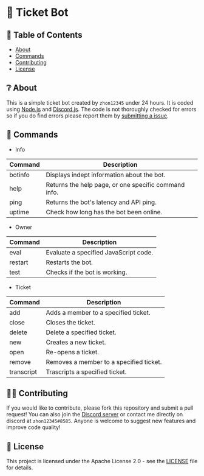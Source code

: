 # 🎫 Ticket Bot
## 📝 Table of Contents 

+ [About](https://github.com/zhon12345/Ticket-Bot#-about)
+ [Commands](https://github.com/zhon12345/Ticket-Bot#-commands)
+ [Contributing](https://github.com/zhon12345/Ticket-Bot#%EF%B8%8F-contributing)
+ [License](https://github.com/zhon12345/Ticket-Bot#-license)

## ❔ About
This is a simple ticket bot created by `zhon12345` under 24 hours. It is coded using [Node.js](https://nodejs.org/en/) and [Discord.js](https://discord.js.org). The code is not thoroughly checked for errors so if you do find errors please report them by [submitting a issue](https://github.com/zhon12345/Ticket-Bot/issues/new).

## 💬 Commands
+ Info

Command | Description
------------ | -------------
botinfo | Displays indept information about the bot.
help | Returns the help page, or one specific command info.
ping | Returns the bot's latency and API ping.
uptime | Check how long has the bot been online.

+ Owner

Command | Description
------------ | -------------
eval | Evaluate a specified JavaScript code.
restart | Restarts the bot.
test | Checks if the bot is working.

+ Ticket

Command | Description
------------ | -------------
add | Adds a member to a specified ticket.
close | Closes the ticket.
delete | Delete a specified ticket.
new | Creates a new ticket.
open | Re-opens a ticket.
remove | Removes a member to a specified ticket.
transcript | Trascripts a specified ticket.

## 🙋‍♂️ Contributing
If you would like to contribute, please fork this repository and submit a pull request! You can also join the [Discord server](https://discord.gg/jMpw3jw) or contact me directly on discord at `zhon12345#8585`. Anyone is welcome to suggest new features and improve code quality!

## 📄 License
This project is licensed under the Apache License 2.0 - see the [LICENSE](https://github.com/zhon12345/Tavern_Keeper/blob/master/LICENSE) file for details.
